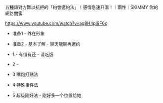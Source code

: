 
五種讓對方難以抗拒的「約會邀約法」！感情急速升溫！｜兩性｜SKIMMY 你的網路閨蜜

https://www.youtube.com/watch?v=ag8H4pi9F6o 


 - 准备1 - 外在形象
 
 - 准备2 - 基本了解 - 聊天能聊再邀约 
 
 
 - 1 - 有借有还 - 请吃饭
 
 - 2 -
 
 - 3 嘴炮打赌法
 
 - 4 特殊事件法
 
 - 5 超级刚好法 - 刚好多一个位置给她
 
 
